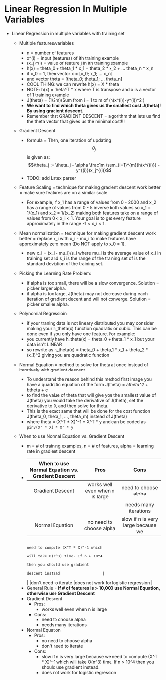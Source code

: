Linear Regression In Multiple Variables
=======================================

+ Linear Regression in multiple variables with training set
    - Multiple features/variables
        + n = number of features
        + x^(i) = input (features) of ith training example
        + (x_j)^(i) = value of feature j in ith training example
        + h(x) = theta_0 + theta_1 * x_1 + theta_2 * x_2 + ...
        theta_n * x_n
        + if x_0 = 1, then vector x = [x_0; x_1; ... x_n]
        + and vector theta = [theta_0; theta_1; ... theta_n]
        + COOL THING: we can rewrite h(x) = X * theta
        + NOTE: h(x) = theta^T * x where T is transpose and x is a vector of 1 training example
        + J(theta) = (1/2m)(Sum from i = 1 to m of (h(x^(i))-y^(i))^2 )
        + <b>We want to find which theta gives us the smallest cost J(theta)! By using gradient descent.</b>
        + Remember that GRADIENT DESCENT = algorithm that lets us find the theta vector that gives us the minimal cost!!!
    - Gradient Descent
        + formula = Then, one iteration of updating $$\theta_j$$ is given as:
        $$\theta_j := \theta_j - \alpha \frac1m \sum_{i=1}^{m}(h(x^{(i)}) - y^{(i)})x_j^{(i)}$$ 
        + TODO: add Latex parser

    - Feature Scaling = technique for making gradient descent work better = make sure features are on a similar scale
        + For example, if x_1 has a range of values from 0 - 2000 and x_2 has a range of values from 0 - 5
        inverse both values so x_1 = 1/(x_1) and x_2 = 1/(x_2) making both features take on a range of values from
        0 < x_i < 1. Your goal is to get every feature approximately in the range -1 < x_i < 1.
    - Mean normalization = technique for making gradient descent work better = replace x_i with x_i - mu_i to make
    features have approximately zero mean (Do NOT apply to x_0 = 1).
        + new x_i = (x_i - mu_i)/s_i where mu_i is the average value of x_i in training set and s_i is the range of the training set of is the standard deviation of the training set.
    - Picking the Learning Rate Problem:
       + if alpha is too small, there will be a slow convergence. Solution = picker larger alpha.
       + if alpha is too large, J(theta) may not decrease during each iteration of gradient decent and will not converge. Solution = picker smaller alpha.
    - Polynomial Regressioin
       + if your traning data is not lineary distributed you may consider making your h_theta(x) function quadratic or cubic. This can be done even if you only have one feature. For example:
       + you currently have h_theta(x) = theta_0 + theta_1 * x_1 but your data isn't LINEAR
       + so rewrite as h_theta(x) = theta_0 + theta_1 * x_1 + theta_2 * (x_1)^2 giving you are quadratic function
    - Normal Equation = method to solve for theta at once instead of iteratively with gradient descent
       + To understand the reason behind this method first image you have a quadratic equation of the form
       J(theta) = a*theta^2 + b*theta + c
       + to find the value of theta that will give you the smallest value of J(theta) you would take the derivative of J(theta), set the derivative to 0, and then solve for theta.
       + This is the exact same that will be done for the cost function J(theta_0, theta_1, ..., theta_m) instead of J(theta)
       + where theta = (X^T * X)^-1 * X^T * y and can be coded as ```pinv(X' * X) * X' * y```
    - When to use Normal Equation vs. Gradient Descent
       + m = # of training examples, n = # of features, alpha = learning rate in gradient descent
       + |When to use Normal Equation vs. Gradient Descent |Pros                            |                              Cons|
         |:-----------------------------------------------:|:------------------------------:|:--------------------------------:|
         |Gradient Descent                                 |works well even when n is large |need to choose alpha              |
         |                                                 |                                |needs many iterations             |
         |Normal Equation                                  |no need to choose alpha         |slow if n is very large because we
                                                                                             need to compute (X^T * X)^-1 which 
                                                                                             will take O(n^3) time. If n > 10^4
                                                                                             then you should use gradient      
                                                                                             descent instead                   |
         |                                                 |don't need to iterate           |does not work for logistic 
                                                                                             regression                        |
       + General Rule = <b>If # of features is > 10,000 use Normal Equation, otherwise use Gradient Descent</b>
       + Gradient Descent
           - Pros:
              + works well even when n is large
           - Cons:
              + need to choose alpha
              + needs many iterations
       + Normal Equation
           - Pros:
              + no need to choose alpha
              + don't need to iterate
           - Cons:
              + slow if n is very large because we need to compute (X^T * X)^-1 which will take O(n^3) time. If n > 10^4 then you should use gradient instead.
              + does not work for logistic regression
